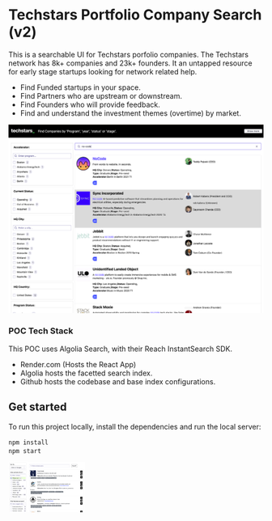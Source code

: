 # Techstars Portfolio Company Search (v2)
This is a searchable UI for Techstars porfolio companies. The Techstars network has
8k+ companies and 23k+ founders. It an untapped resource for early stage startups 
looking for network related help.

- Find Funded startups in your space.
- Find Partners who are upstream or downstream.
- Find Founders who will provide feedback.
- Find and understand the investment themes (overtime) by market.

![Reactjs-UI](/assets/screenshot-a.png)

### POC Tech Stack
This POC uses Algolia Search, with their Reach InstantSearch SDK. 

- Render.com (Hosts the React App)
- Algolia hosts the facetted search index.
- Github hosts the codebase and base index configurations.

## Get started
To run this project locally, install the dependencies and run the local server:

```sh
npm install
npm start
```

<img src="assets/screenshot.png" height="100">